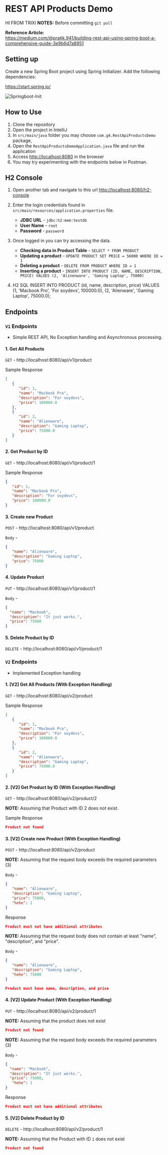# REST API Products Demo
HI FROM TRIXI
**NOTES:**
Before committing `git pull`

**Reference Article:** <br>
https://medium.com/@pratik.941/building-rest-api-using-spring-boot-a-comprehensive-guide-3e9b6d7a8951

## Setting up
Create a new Spring Boot project using Spring Initializer. Add the following dependencies:

https://start.spring.io/

![Springboot-Init](Assets/springboot-setup.png)

## How to Use

1. Clone the repository
2. Open the project in IntelliJ
3. In `src/main/java` folder you may choose `com.g4.RestApiProductsDemo` package,
4. Open the `RestApiProductsDemoApplication.java` file and run the application
5. Access <http://localhost:8080> in the browser
6. You may try experimenting with the endpoints below in Postman.

## H2 Console

1. Open another tab and navigate to this url <http://localhost:8080/h2-console>
2. Enter the login credentials found in `src/main/resources/application.properties` file.
    - **JDBC URL** - `jdbc:h2:mem:testdb`
    - **User Name** - `root`
    - **Password** - `password`
3. Once logged in you can try accessing the data.
    - **Checking data in Product Table** - `SELECT * FROM PRODUCT`
    - **Updating a product** - `UPDATE PRODUCT SET PRICE = 56000 WHERE ID = 1`
    - **Deleting a product** - `DELETE FROM PRODUCT WHERE ID = 1`
    - **Inserting a product** - `INSERT INTO PRODUCT (ID, NAME, DESCRIPTION, PRICE) VALUES (2, 'Alinenware', 'Gaming Laptop', 75000)`

4. H2 SQL
   INSERT INTO PRODUCT (id, name, description, price)
   VALUES
   (1, 'Macbook Pro', 'For soydevs', 100000.0),
   (2, 'Alienware', 'Gaming Laptop', 75000.0);


## Endpoints

### `V1` Endpoints
- Simple REST API, No Exception handling and Asynchronous processing.

#### 1. Get All Products

`GET` - http://localhost:8080/api/v1/product

Sample Response

```json
[
   {
      "id": 1,
      "name": "Macbook Pro",
      "description": "For soydevs",
      "price": 100000.0
   },
   {
      "id": 2,
      "name": "Alienware",
      "description": "Gaming Laptop",
      "price": 75000.0
   }
]
```

#### 2. Get Product by ID

`GET` - http://localhost:8080/api/v1/product/1

Sample Response
```json
{
   "id": 1,
   "name": "Macbook Pro",
   "description": "For soydevs",
   "price": 100000.0
}
```

#### 3. Create new Product

`POST` - http://localhost:8080/api/v1/product

`Body` -

```json
{
   "name": "Alienware",
   "description": "Gaming Laptop",
   "price": 75000
}
```

#### 4. Update Product

`PUT` - http://localhost:8080/api/v1/product/1

`Body` -

```json
{
  "name": "Macbook",
  "description": "It just works.",
  "price": 75000
}
```

#### 5. Delete Product by ID

`DELETE` - http://localhost:8080/api/v1/product/1



### `V2` Endpoints
- Implemented Exception handling

#### 1. [V2] Get All Products (With Exception Handling)

`GET` - http://localhost:8080/api/v2/product

Sample Response

```json
[
   {
      "id": 1,
      "name": "Macbook Pro",
      "description": "For soydevs",
      "price": 100000.0
   },
   {
      "id": 2,
      "name": "Alienware",
      "description": "Gaming Laptop",
      "price": 75000.0
   }
]
```

#### 2. [V2] Get Product by ID (With Exception Handling)

`GET` - http://localhost:8080/api/v2/product/2

**NOTE:** Assuming that Product with ID 2 does not exist.

Sample Response
```json
Product not found
```

#### 3. [V2] Create new Product (With Exception Handling)

`POST` - http://localhost:8080/api/v2/product

**NOTE:** Assuming that the request body exceeds the required parameters (3)

`Body` -

```json
{
   "name": "Alienware",
   "description": "Gaming Laptop",
   "price": 75000,
   "hehe": 1
}
```

Response
```json
Product must not have additional attributes
```

**NOTE:** Assuming that the request body does not contain at least "name", "description", and "price".

`Body` -

```json
{
   "name": "Alienware",
   "description": "Gaming Laptop",
   "hehe": 75000
}
```

```json
Product must have name, description, and price
```


#### 4. [V2] Update Product (With Exception Handling)

`PUT` - http://localhost:8080/api/v2/product/1

**NOTE:** Assuming that the product does not exist

```json
Product not found
```

**NOTE:** Assuming that the request body exceeds the required parameters (3)

`Body` -

```json
{
  "name": "Macbook",
  "description": "It just works.",
  "price": 75000, 
   "hehe": 1
}
```

Response
```json
Product must not have additional attributes
```

#### 5. [V2] Delete Product by ID

`DELETE` - http://localhost:8080/api/v2/product/1

**NOTE:** Assuming that the Product with ID `1` does not exist

```json
Product not found
```